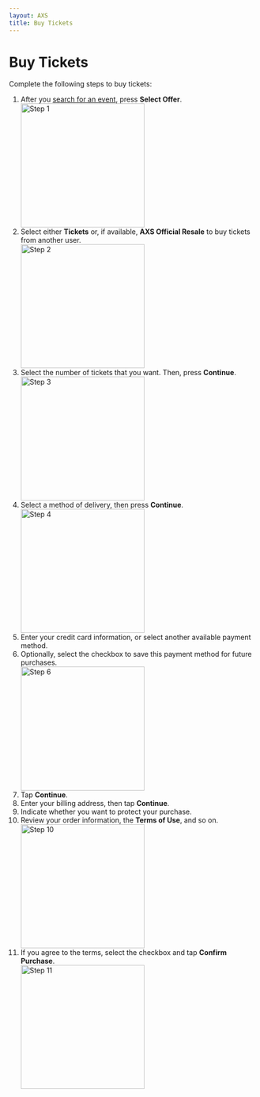 ```yaml
---
layout: AXS
title: Buy Tickets
---
```

# Buy Tickets

Complete the following steps to buy tickets:

<ol>
    <li>After you <a href="{{ site.baseurl }}/AXS/search_for_event">search for an event</a>, press <strong>Select Offer</strong>.</li>
    <img src="{{ site.baseurl }}/AXS/pictures/buy_tickets/buy_tickets_step_1.jpg"
    alt="Step 1"  width="250"/>
    <li>Select either <strong>Tickets</strong> or, if available, <strong>AXS Official Resale</strong> to buy tickets from another user.</li>
    <img src="{{ site.baseurl }}/AXS/pictures/buy_tickets/buy_tickets_step_2.jpg"
    alt="Step 2"  width="250"/>
    <li>Select the number of tickets that you want. Then, press <strong>Continue</strong>.</li>
    <img src="{{ site.baseurl }}/AXS/pictures/buy_tickets/buy_tickets_step_3.jpg"
    alt="Step 3"  width="250"/>
    <li>Select a method of delivery, then press <strong>Continue</strong>.</li>
    <img src="{{ site.baseurl }}/AXS/pictures/buy_tickets/buy_tickets_step_4.jpg"
    alt="Step 4"  width="250"/>
    <li>Enter your credit card information, or select another available payment method.</li>
    <li>Optionally, select the checkbox to save this payment method for future purchases.</li>
    <img src="{{ site.baseurl }}/AXS/pictures/buy_tickets/buy_tickets_step_6.jpg"
    alt="Step 6"  width="250"/>
    <li>Tap <strong>Continue</strong>.</li>
    <li>Enter your billing address, then tap <strong>Continue</strong>.</li>
    <li>Indicate whether you want to protect your purchase.</li>
    <li>Review your order information, the <strong>Terms of Use</strong>, and so on.</li>
    <img src="{{ site.baseurl }}/AXS/pictures/buy_tickets/buy_tickets_step_10.jpg"
    alt="Step 10"  width="250"/>
    <li>If you agree to the terms, select the checkbox and tap <strong>Confirm Purchase</strong>.</li>
    <img src="{{ site.baseurl }}/AXS/pictures/buy_tickets/buy_tickets_step_11.jpg"
    alt="Step 11"  width="250"/>
</ol>